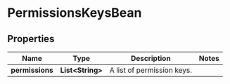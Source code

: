 # PermissionsKeysBean

## Properties
Name | Type | Description | Notes
------------ | ------------- | ------------- | -------------
**permissions** | **List&lt;String&gt;** | A list of permission keys. | 

